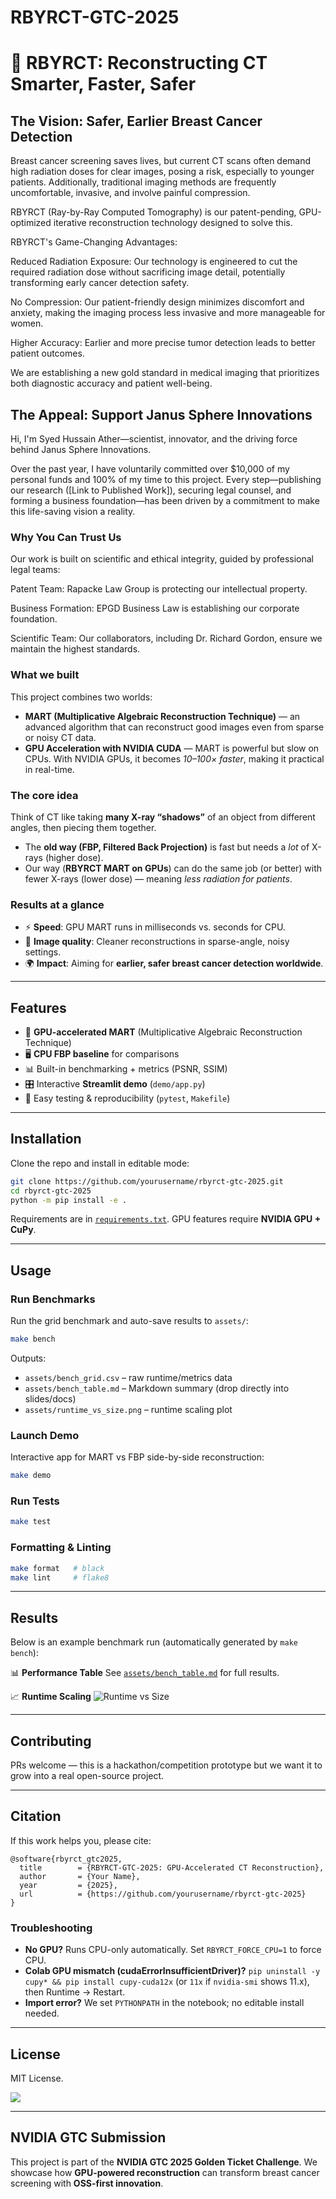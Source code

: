 # RBYRCT-GTC-2025
# 🩻 RBYRCT: Reconstructing CT Smarter, Faster, Safer

## The Vision: Safer, Earlier Breast Cancer Detection
Breast cancer screening saves lives, but current CT scans often demand high radiation doses for clear images, posing a risk, especially to younger patients. Additionally, traditional imaging methods are frequently uncomfortable, invasive, and involve painful compression.

RBYRCT (Ray-by-Ray Computed Tomography) is our patent-pending, GPU-optimized iterative reconstruction technology designed to solve this.

RBYRCT's Game-Changing Advantages:

Reduced Radiation Exposure: Our technology is engineered to cut the required radiation dose without sacrificing image detail, potentially transforming early cancer detection safety.

No Compression: Our patient-friendly design minimizes discomfort and anxiety, making the imaging process less invasive and more manageable for women.

Higher Accuracy: Earlier and more precise tumor detection leads to better patient outcomes.

We are establishing a new gold standard in medical imaging that prioritizes both diagnostic accuracy and patient well-being.

## The Appeal: Support Janus Sphere Innovations
Hi, I'm Syed Hussain Ather—scientist, innovator, and the driving force behind Janus Sphere Innovations.

Over the past year, I have voluntarily committed over $10,000 of my personal funds and 100% of my time to this project. Every step—publishing our research ([Link to Published Work]), securing legal counsel, and forming a business foundation—has been driven by a commitment to make this life-saving vision a reality.

### Why You Can Trust Us
Our work is built on scientific and ethical integrity, guided by professional legal teams:

Patent Team: Rapacke Law Group is protecting our intellectual property.

Business Formation: EPGD Business Law is establishing our corporate foundation.

Scientific Team: Our collaborators, including Dr. Richard Gordon, ensure we maintain the highest standards.

### What we built

This project combines two worlds:

* **MART (Multiplicative Algebraic Reconstruction Technique)** — an advanced algorithm that can reconstruct good images even from sparse or noisy CT data.
* **GPU Acceleration with NVIDIA CUDA** — MART is powerful but slow on CPUs. With NVIDIA GPUs, it becomes *10–100× faster*, making it practical in real-time.

### The core idea

Think of CT like taking **many X-ray “shadows”** of an object from different angles, then piecing them together.

* The **old way (FBP, Filtered Back Projection)** is fast but needs a *lot* of X-rays (higher dose).
* Our way (**RBYRCT MART on GPUs**) can do the same job (or better) with fewer X-rays (lower dose) — meaning *less radiation for patients*.

### Results at a glance

* ⚡ **Speed**: GPU MART runs in milliseconds vs. seconds for CPU.
* 🩻 **Image quality**: Cleaner reconstructions in sparse-angle, noisy settings.
* 🌍 **Impact**: Aiming for **earlier, safer breast cancer detection worldwide**.

---

## Features
- 🚀 **GPU-accelerated MART** (Multiplicative Algebraic Reconstruction Technique)
- 🖥️ **CPU FBP baseline** for comparisons
- 📊 Built-in benchmarking + metrics (PSNR, SSIM)
- 🎛️ Interactive **Streamlit demo** (`demo/app.py`)
- 🧪 Easy testing & reproducibility (`pytest`, `Makefile`)

---

## Installation

Clone the repo and install in editable mode:

```bash
git clone https://github.com/yourusername/rbyrct-gtc-2025.git
cd rbyrct-gtc-2025
python -m pip install -e .
````

Requirements are in [`requirements.txt`](requirements.txt).
GPU features require **NVIDIA GPU + CuPy**.

---

## Usage

### Run Benchmarks

Run the grid benchmark and auto-save results to `assets/`:

```bash
make bench
```

Outputs:

* `assets/bench_grid.csv` – raw runtime/metrics data
* `assets/bench_table.md` – Markdown summary (drop directly into slides/docs)
* `assets/runtime_vs_size.png` – runtime scaling plot

### Launch Demo

Interactive app for MART vs FBP side-by-side reconstruction:

```bash
make demo
```

### Run Tests

```bash
make test
```

### Formatting & Linting

```bash
make format   # black
make lint     # flake8
```

---

## Results

Below is an example benchmark run (automatically generated by `make bench`):

📊 **Performance Table**
See [`assets/bench_table.md`](assets/bench_table.md) for full results.

📈 **Runtime Scaling**
![Runtime vs Size](assets/runtime_vs_size.png)

---

## Contributing

PRs welcome — this is a hackathon/competition prototype but we want it to grow into a real open-source project.

---

## Citation

If this work helps you, please cite:

```
@software{rbyrct_gtc2025,
  title        = {RBYRCT-GTC-2025: GPU-Accelerated CT Reconstruction},
  author       = {Your Name},
  year         = {2025},
  url          = {https://github.com/yourusername/rbyrct-gtc-2025}
}
```

### Troubleshooting
- **No GPU?** Runs CPU-only automatically. Set `RBYRCT_FORCE_CPU=1` to force CPU.
- **Colab GPU mismatch (cudaErrorInsufficientDriver)?** 
  `pip uninstall -y cupy* && pip install cupy-cuda12x` (or `11x` if `nvidia-smi` shows 11.x), then Runtime → Restart.
- **Import error?** We set `PYTHONPATH` in the notebook; no editable install needed.

---

## License

MIT License.

![](linkedinreferncergordonalicea.png)

---

## NVIDIA GTC Submission

This project is part of the **NVIDIA GTC 2025 Golden Ticket Challenge**.
We showcase how **GPU-powered reconstruction** can transform breast cancer screening with **OSS-first innovation**.


